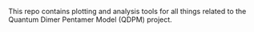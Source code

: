 
This repo contains plotting and analysis tools for all things related to 
the Quantum Dimer Pentamer Model (QDPM) project.